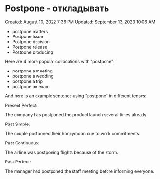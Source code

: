 # Postpone - откладывать

Created: August 10, 2022 7:36 PM
Updated: September 13, 2023 10:06 AM

- postpone matters
- Postpone issue
- Postpone decision
- Postpone release
- Postpone producing

Here are 4 more popular collocations with "postpone":

- postpone a meeting
- postpone a wedding
- postpone a trip
- postpone an exam

And here is an example sentence using "postpone" in different tenses:

Present Perfect:

The company has postponed the product launch several times already.

Past Simple:

The couple postponed their honeymoon due to work commitments.

Past Continuous:

The airline was postponing flights because of the storm.

Past Perfect:

The manager had postponed the staff meeting before informing everyone.